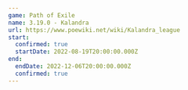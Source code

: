 ```yaml
---
game: Path of Exile
name: 3.19.0 - Kalandra
url: https://www.poewiki.net/wiki/Kalandra_league
start:
  confirmed: true
  startDate: 2022-08-19T20:00:00.000Z
end:
  endDate: 2022-12-06T20:00:00.000Z
  confirmed: true
---
```

